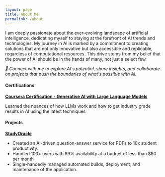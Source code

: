 ```yaml
---
layout: page
title: About Me
permalink: /about
---
```


I am deeply passionate about the ever-evolving landscape of artificial intelligence, dedicating myself to staying at the forefront of AI trends and technologies. My journey in AI is marked by a commitment to creating solutions that are not only innovative but also accessible and replicable, regardless of computational resources. This drive stems from my belief that the power of AI should be in the hands of many, not just a select few.

_🔗 Connect with me to explore AI's potential, share insights, and collaborate on projects that push the boundaries of what's possible with AI._

#### Certifications

**[Coursera Certification - Generative AI with Large Language Models](https://coursera.org/share/602a3e4f3d73e3439128e30dcfae2429)**

Learned the nuances of how LLMs work and how to get industry grade results in AI using the latest techniques

#### Projects

**[StudyOracle](https://studyoracle.com)**

- Created an AI-driven question-answer service for PDFs to 10x student productivity.
- Handled 100+ users with 99% availability at a budget of less than $80 per month
- Single-handedly managed automated builds, deployment, and maintenance of the application.
